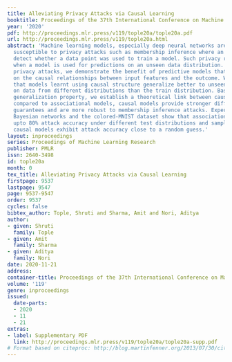 ```yaml
---
title: Alleviating Privacy Attacks via Causal Learning
booktitle: Proceedings of the 37th International Conference on Machine Learning
year: '2020'
pdf: http://proceedings.mlr.press/v119/tople20a/tople20a.pdf
url: http://proceedings.mlr.press/v119/tople20a.html
abstract: 'Machine learning models, especially deep neural networks are known to be
  susceptible to privacy attacks such as membership inference where an adversary can
  detect whether a data point was used to train a model. Such privacy risks are exacerbated
  when a model is used for predictions on an unseen data distribution. To alleviate
  privacy attacks, we demonstrate the benefit of predictive models that are based
  on the causal relationships between input features and the outcome. We first show
  that models learnt using causal structure generalize better to unseen data, especially
  on data from different distributions than the train distribution. Based on this
  generalization property, we establish a theoretical link between causality and privacy:
  compared to associational models, causal models provide stronger differential privacy
  guarantees and are more robust to membership inference attacks. Experiments on simulated
  Bayesian networks and the colored-MNIST dataset show that associational models exhibit
  upto 80% attack accuracy under different test distributions and sample sizes whereas
  causal models exhibit attack accuracy close to a random guess.'
layout: inproceedings
series: Proceedings of Machine Learning Research
publisher: PMLR
issn: 2640-3498
id: tople20a
month: 0
tex_title: Alleviating Privacy Attacks via Causal Learning
firstpage: 9537
lastpage: 9547
page: 9537-9547
order: 9537
cycles: false
bibtex_author: Tople, Shruti and Sharma, Amit and Nori, Aditya
author:
- given: Shruti
  family: Tople
- given: Amit
  family: Sharma
- given: Aditya
  family: Nori
date: 2020-11-21
address: 
container-title: Proceedings of the 37th International Conference on Machine Learning
volume: '119'
genre: inproceedings
issued:
  date-parts:
  - 2020
  - 11
  - 21
extras:
- label: Supplementary PDF
  link: http://proceedings.mlr.press/v119/tople20a/tople20a-supp.pdf
# Format based on citeproc: http://blog.martinfenner.org/2013/07/30/citeproc-yaml-for-bibliographies/
---
```

